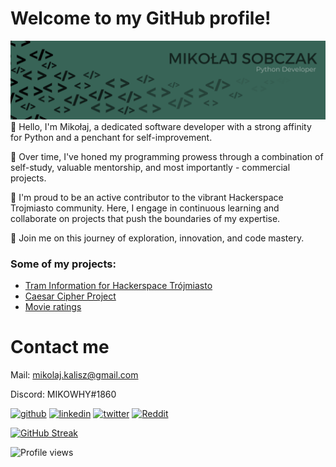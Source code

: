 # Welcome to my GitHub profile!
![](https://github.com/mikowhyHUB/mikowhyHUB/blob/main/ms_banner.png?raw=true)
👋 Hello, I'm Mikołaj, a dedicated software developer with a strong affinity for Python and a penchant for self-improvement.

🧠 Over time, I've honed my programming prowess through a combination of self-study, valuable mentorship, and most importantly - commercial projects. 

🚀 I'm proud to be an active contributor to the vibrant Hackerspace Trojmiasto community. Here, I engage in continuous learning and collaborate on projects that push the boundaries of my expertise.

🌟 Join me on this journey of exploration, innovation, and code mastery.

### Some of my projects:
- [Tram Information for Hackerspace Trójmiasto](https://github.com/mikowhyHUB/hs3-traminformation)
- [Caesar Cipher Project](https://github.com/mikowhyHUB/caesar-cipher)
- [Movie ratings](https://github.com/mikowhyHUB/movie-ratings)



# Contact me
Mail: mikolaj.kalisz@gmail.com 

Discord: MIKOWHY#1860

[<img src='https://cdn.jsdelivr.net/npm/simple-icons@3.0.1/icons/github.svg' alt='github' height='40'>](https://github.com/mikowhyHUB)  [<img src='https://cdn.jsdelivr.net/npm/simple-icons@3.0.1/icons/linkedin.svg' alt='linkedin' height='40'>](https://www.linkedin.com/in/mikobczak/) [<img src='https://cdn.jsdelivr.net/npm/simple-icons@3.0.1/icons/twitter.svg' alt='twitter' height='40'>](https://twitter.com/_mikowhy)  [<img src='https://cdn.jsdelivr.net/npm/simple-icons@3.0.1/icons/reddit.svg' alt='Reddit' height='40'>](https://www.reddit.com/user/_mikowhy)  

[![GitHub Streak](https://github-readme-streak-stats.herokuapp.com?user=mikowhyHUB&theme=blueberry&date_format=M%20j%5B%2C%20Y%5D)](https://git.io/streak-stats)

![Profile views](https://gpvc.arturio.dev/mikowhyHUB) 

